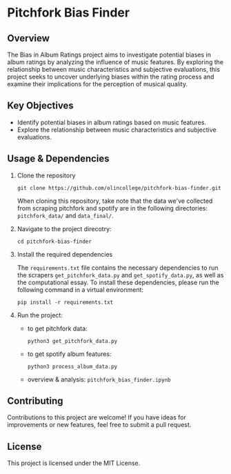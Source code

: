 # Pitchfork Bias Finder

## Overview
The Bias in Album Ratings project aims to investigate potential biases in album ratings by analyzing the influence of music features. By exploring the relationship between music characteristics and subjective evaluations, this project seeks to uncover underlying biases within the rating process and examine their implications for the perception of musical quality.

## Key Objectives
- Identify potential biases in album ratings based on music features.
- Explore the relationship between music characteristics and subjective evaluations.

## Usage & Dependencies

1. Clone the repository
    ```
    git clone https://github.com/olincollege/pitchfork-bias-finder.git 
    ```
    When cloning this repository, take note that the data we've collected from
    scraping pitchfork and spotify are in the following directories:
    `pitchfork_data/` and `data_final/`. 

2. Navigate to the project direcotry:
   ```
   cd pitchfork-bias-finder
   ```
3. Install the required dependencies

    The `requirements.txt` file contains the necessary dependencies to run the
    scrapers `get_pitchfork_data.py` and `get_spotify_data.py`, as well as the
    computational essay. To install these dependencies, please run the following
    command in a virtual environment:

    ```
    pip install -r requirements.txt
    ```
4. Run the project:
   - to get pitchfork data: 
        ```
        python3 get_pitchfork_data.py
        ```
   - to get spotify album features: 
        ```
        python3 process_album_data.py
        ```
   - overview & analysis: 
    `pitchfork_bias_finder.ipynb`
   
## Contributing

Contributions to this project are welcome! If you have ideas for improvements or new features, feel free to submit a pull request.

## License

This project is licensed under the MIT License.
